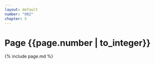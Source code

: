 ```yaml
---
layout: default
number: "082"
chapter: 5
---
```


# Page {{page.number | to_integer}}
{% include page.md %}
